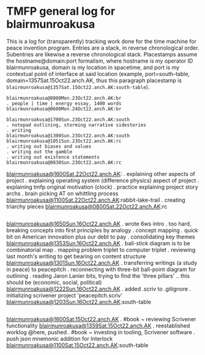 # TMFP general log for blairmunroakusa

This is a log for (transparently) tracking work done for the time machine for peace invention program. Entries are a stack, in reverse chronological order. Subentries are likewise a reverse chronological stack. Placestamps assume the hostname@domain:port formalism, where hostname is my operator ID blairmunroakusa, domain is my location in spacetime, and port is my contextual point of interface at said location (example, port=south-table, domain=1357Sat.15Oct22.anch.AK, thus this paragraph placestamp is `blairmunroakusa@1357Sat.15Oct22.anch.AK:south-table`).

```
blairmunroakusa@0800Mon.23Oct22.anch.AK:br
. people | time | energy essay, 1400 words
blairmunroakusa@0600Mon.24Oct22.anch.AK:br
```
```
blairmunroakusa@1700Sun.23Oct22.anch.AK:south
. notepad outlining, storming narrative sidestories
. writing
blairmunroakusa@1300Sun.23Oct22.anch.AK:south
blairmunroakusa@1051Sun.23Oct22.anch.AK:rc
. writing out biases and values
. writing out the gamble
. writing out existence statements
blairmunroakusa@0830Sun.23Oct22.anch.AK:rc
```
blairmunroakusa@1600Sat.22Oct22.anch.AK:
. explaining other aspects of project
. explaining operating system (difference physics) aspect of project
. explaining tmfp original motivation (clock)
. practice explaining project story archs
. brain picking AT on whittling process
blairmunroakusa@1100Sat.22Oct22.anch.AK:rabbit-lake-trail
. creating triarchy pieces
blairmunroakusa@0800Sat.22Oct22.anch.AK:rc
```
```
blairmunroakusa@1650Sun.16Oct22.anch.AK
. wrote 6ws intro
. too hard, breaking concepts into first principles by analogy
. concept mapping
. quick bit on American innovation plus our debt to pay
. consolidating key themes
blairmunroakusa@1353Sun.16Oct22.anch.AK
. ball-stick diagram is to be combinatorial map
. mapping problem triplet to computer triplet
. reviewing last month's writing to get bearing on content structure
blairmunroakusa@1301Sun.16Oct22.anch.AK
. transferring writings (a study in peace) to peacepitch
. reconnecting with three-bit ball-point diagram for outlining
. reading Jaron Lanier bits, trying to find the 'three pillars'
.. this should be (economic, social, political)
blairmunroakusa@1222Sun.16Oct22.anch.AK
. added .scriv to .gitignore
. initializing scrivener project 'peacepitch.scriv'
blairmunroakusa@1203Sun.16Oct22.anch.AK:south-table
```
```
blairmunroakusa@1600Sat.15Oct22.anch.AK
. #book ~ reviewing Scrivener functionality
blairmunroakusa@1359Sat.15Oct22.anch.AK
. reestablished worklog @here, pushed
. #book ~ investing in tooling, Scrivener software
. push json mnemonic addition for Interlock
blairmunroakusa@1100Sat.15Oct22.anch.AK:south-table
```
